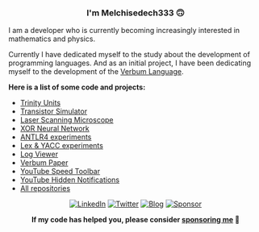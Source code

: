 
### <div align="center">I'm Melchisedech333</i> 🙃</div>

I am a developer who is currently becoming increasingly interested in mathematics and physics.

Currently I have dedicated myself to the study about the development of programming languages. And as an initial project, I have been dedicating myself to the development of the <a href="https://github.com/verbum-lang">Verbum Language</a>.

<b>Here is a list of some code and projects:</b>

- [Trinity Units](https://github.com/trinity-units/trinity-units)
- [Transistor Simulator](https://github.com/melchisedech333/transistor-simulator)
- [Laser Scanning Microscope](https://github.com/melchisedech333/laser-scanning-microscopy)
- [XOR Neural Network](https://github.com/melchisedech333/xor-neural-network)
- [ANTLR4 experiments](https://github.com/melchisedech333/antlr4-experiments)
- [Lex & YACC experiments](https://github.com/melchisedech333/lex-yacc-experiments)
- [Log Viewer](https://github.com/melchisedech333/log-viewer)
- [Verbum Paper](https://github.com/verbum-paper/verbum-paper)
- [YouTube Speed Toolbar](https://github.com/melchisedech333/youtube-speed-toolbar)
- [YouTube Hidden Notifications](https://github.com/melchisedech333/youtube-hidden-notifications)
- [All repositories](https://github.com/melchisedech333?tab=repositories)

<div align="center">

[![LinkedIn](https://img.shields.io/badge/LinkedIn-0077B5?style=for-the-badge&logo=linkedin&logoColor=white)](https://www.linkedin.com/in/melchisedech-rex-724152235/)
[![Twitter](https://img.shields.io/badge/Twitter-2aa9e0?style=for-the-badge&logo=twitter&logoColor=white)](https://twitter.com/Melchisedech333)
[![Blog](https://img.shields.io/badge/Blog-444444?style=for-the-badge&logo=github&logoColor=white)](https://melchisedech333.github.io/)
[![Sponsor](https://img.shields.io/badge/sponsor-30363D?style=for-the-badge&logo=GitHub-Sponsors&logoColor=#white)](https://github.com/sponsors/melchisedech333)


**If my code has helped you, please consider [sponsoring me](https://github.com/sponsors/melchisedech333) :blue_heart:**
  
</div>


